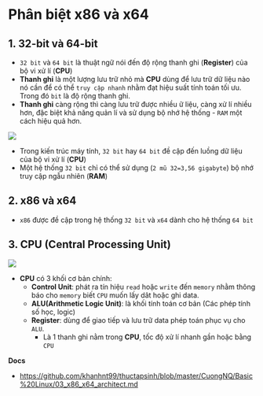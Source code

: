 # Phân biệt x86 và x64
## 1. 32-bit và 64-bit
- `32 bit` và `64 bit` là thuật ngữ nói đến độ rộng thanh ghi (**Register**) của bộ vi xử lí (**CPU**)
- **Thanh ghi** là một lượng lưu trữ nhỏ mà **CPU** dùng để lưu trữ dữ liệu nào nó cần để có thể `truy cập nhanh` nhằm đạt hiệu suất tính toán tối ưu. Trong đó `bit` là độ rộng thanh ghi.
- **Thanh ghi** càng rộng thì càng lưu trữ được nhiều ữ liệu, càng xử lí nhiều hơn, đặc biệt khả năng quản lí và sử dụng bộ nhớ hệ thống - `RAM` một cách hiệu quả hơn.

![](https://camo.githubusercontent.com/a44d20650b11de944acef9667f234d65b81f47e4747adf1416d471133be6bfc4/68747470733a2f2f692e696d6775722e636f6d2f636e7666366f372e706e67)

- Trong kiến trúc máy tính, `32 bit` hay `64 bit` đề cập đến luồng dữ liệu của bộ vi xử lí (**CPU**)
- Một hệ thống `32 bit` chỉ có thể sử dụng (`2 mũ 32=3,56 gigabyte`) bộ nhớ truy cập ngẫu nhiên (**RAM**)

## 2. x86 và x64
- `x86` được đề cập trong hệ thống `32 bit` và `x64` dành cho hệ thống `64 bit`

## 3. CPU (Central Processing Unit)
![](https://camo.githubusercontent.com/16b83a31c142a32e1685a1ba0334e7527b48d9068f87c1f4c65fcabaafdc7bfb/68747470733a2f2f696d6167652e736c696465736861726563646e2e636f6d2f6375746f766e6775796e6c686f746e676370752d3132303430373032343033392d70687061707030322f39352f63752d746f2d762d6e6775796e2d6c2d686f742d6e672d6370752d33362d3732382e6a70673f63623d31333333373637303435)

- **CPU** có 3 khối cơ bản chính:
   + **Control Unit**: phát ra tín hiệu `read` hoặc `write` đến `memory` nhằm thông báo cho `memory` biết `CPU` muốn lấy dât hoặc ghi data.
   + **ALU(Arithmetic Logic Unit)**: là khối tính toán cơ bản (Các phép tính số học, logic)
   + **Register**: dùng để giao tiếp và lưu trữ data phép toán phục vụ cho `ALU`.
       + Là 1 thanh ghi nằm trong **CPU**, tốc độ xử lí nhanh gần hoặc bằng `CPU`


__Docs__
- https://github.com/khanhnt99/thuctapsinh/blob/master/CuongNQ/Basic%20Linux/03_x86_x64_architect.md